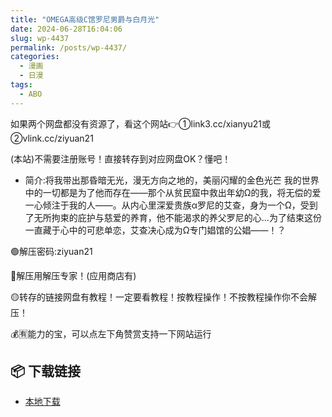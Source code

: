 ```yaml
---
title: "OMEGA高级C馆罗尼男爵与白月光"
date: 2024-06-28T16:04:06
slug: wp-4437
permalink: /posts/wp-4437/
categories:
  - 漫画
  - 日漫
tags:
  - ABO
---
```


如果两个网盘都没有资源了，看这个网站👉①link3.cc/xianyu21或②vlink.cc/ziyuan21

(本站)不需要注册账号！直接转存到对应网盘OK？懂吧！

*   简介:将我带出那昏暗无光，漫无方向之地的，美丽闪耀的金色光芒 我的世界中的一切都是为了他而存在——那个从贫民窟中救出年幼Ω的我，将无偿的爱一心倾注于我的人——。从内心里深爱贵族α罗尼的艾查，身为一个Ω，受到了无所拘束的庇护与慈爱的养育，他不能渴求的养父罗尼的心…为了结束这份一直藏于心中的可悲单恋，艾查决心成为Ω专门娼馆的公娼——！？

🟢解压密码:ziyuan21

🔵解压用解压专家！(应用商店有)

🟡转存的链接网盘有教程！一定要看教程！按教程操作！不按教程操作你不会解压！

💰🈶能力的宝，可以点左下角赞赏支持一下网站运行

## 📦 下载链接
- [本地下载](https://blziyuan21.com/pay-download/4437?key=4dd06d401b&down_id=0)


